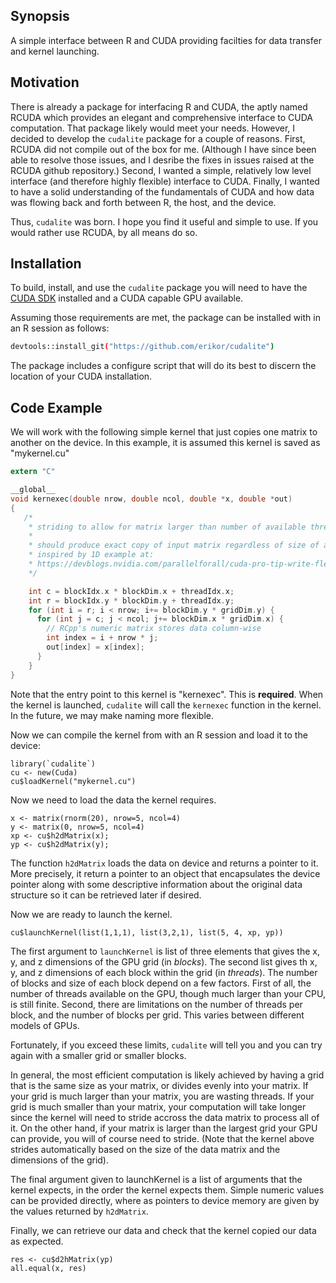 ## Synopsis

A simple interface between R and CUDA providing facilties for data transfer and kernel launching.

## Motivation

There is already a package for interfacing R and CUDA, the aptly named RCUDA which provides an elegant and comprehensive interface to CUDA computation.  That package likely would meet your needs.  However, I decided to develop the `cudalite` package for a couple of reasons.  First, RCUDA did not compile out of the box for me.  (Although I have since been able to resolve those issues, and I desribe the fixes in issues raised at the RCUDA github repository.)  Second, I wanted a simple, relatively low level interface (and therefore highly flexible) interface to CUDA. Finally, I wanted to have a solid understanding of the fundamentals of CUDA and how data was flowing back and forth between R, the host, and the device.

Thus, `cudalite` was born.  I hope you find it useful and simple to use.  If you would rather use RCUDA, by all means do so.

## Installation

To build, install, and use the `cudalite` package you will need to have the [CUDA SDK](https://developer.nvidia.com/cuda-downloads) installed and a CUDA capable GPU available.  

Assuming those requirements are met, the package can be installed with in an R session as follows:

```bash
devtools::install_git("https://github.com/erikor/cudalite")
```

The package includes a configure script that will do its best to discern the location of your CUDA installation.

## Code Example

We will work with the following simple kernel that just copies one matrix to another on the device.  In this example, it is assumed this kernel is saved as "mykernel.cu"

```c
extern "C" 

__global__
void kernexec(double nrow, double ncol, double *x, double *out)
{
   /*
    * striding to allow for matrix larger than number of available threads
    *
    * should produce exact copy of input matrix regardless of size of available device grid
    * inspired by 1D example at: 
    * https://devblogs.nvidia.com/parallelforall/cuda-pro-tip-write-flexible-kernels-grid-stride-loops/
    */

    int c = blockIdx.x * blockDim.x + threadIdx.x;
    int r = blockIdx.y * blockDim.y + threadIdx.y;
    for (int i = r; i < nrow; i+= blockDim.y * gridDim.y) {
      for (int j = c; j < ncol; j+= blockDim.x * gridDim.x) {
        // RCpp's numeric matrix stores data column-wise
        int index = i + nrow * j;
        out[index] = x[index];
      }
    }
}

```

Note that the entry point to this kernel is "kernexec".  This is **required**.  When the kernel is launched, `cudalite` will call the `kernexec` function in the kernel.  In the future, we may make naming more flexible.  

Now we can compile the kernel from with an R session and load it to the device:

```
library(`cudalite`)
cu <- new(Cuda)
cu$loadKernel("mykernel.cu")
```

Now we need to load the data the kernel requires. 

```{r eval=FALSE}
x <- matrix(rnorm(20), nrow=5, ncol=4)
y <- matrix(0, nrow=5, ncol=4)
xp <- cu$h2dMatrix(x);
yp <- cu$h2dMatrix(y);
```

The function `h2dMatrix` loads the data on device and returns a pointer to it.  More precisely, it return a pointer to an object that encapsulates the device pointer along with some descriptive information about the original data structure so it can be retrieved later if desired.

Now we are ready to launch the kernel.
```{r eval=FALSE}
cu$launchKernel(list(1,1,1), list(3,2,1), list(5, 4, xp, yp))
```

The first argument to `launchKernel` is list of three elements that gives the x, y, and z dimensions of the GPU grid (in *blocks*).  The second list gives th x, y, and z dimensions of each block within the grid (in *threads*).  The number of blocks and size of each block depend on a few factors. First of all, the number of threads available on the GPU, though much larger than your CPU, is still finite.  Second, there are limitations on the number of threads per block, and the number of blocks per grid.  This varies between different models of GPUs.

Fortunately, if you exceed these limits, `cudalite` will tell you and you can try again with a smaller grid or smaller blocks.

In general, the most efficient computation is likely achieved by having a grid that is the same size as your matrix, or divides evenly into your matrix.  If your grid is much larger than your matrix, you are wasting threads.  If your grid is much smaller than your matrix, your computation will take longer since the kernel will need to stride accross the data matrix to process all of it.  On the other hand, if your matrix is larger than the largest grid your GPU can provide, you will of course need to stride.  (Note that the kernel above strides automatically based on the size of the data matrix and the dimensions of the grid).

The final argument given to launchKernel is a list of arguments that the kernel expects, in the order the kernel expects them.  Simple numeric values can be provided directly, where as pointers to device memory are given by the values returned by `h2dMatrix`.

Finally, we can retrieve our data and check that the kernel copied our data as expected.

```{r eval=FALSE}
res <- cu$d2hMatrix(yp)
all.equal(x, res)
```
